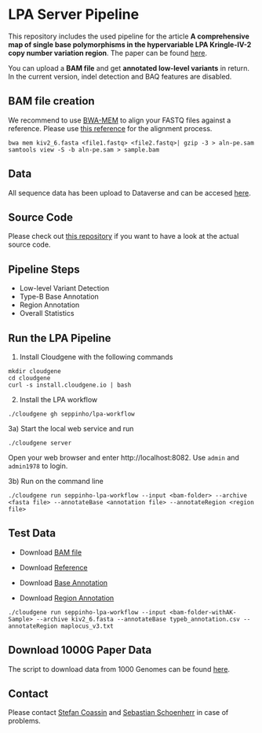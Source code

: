 # LPA Server Pipeline 

This repository includes the used pipeline for the article **A comprehensive map of single base
polymorphisms in the hypervariable LPA Kringle-IV-2 copy number variation region**. The paper can be found [here](http://www.jlr.org/content/early/2018/11/09/jlr.M090381.full.pdf+html).

You can upload a **BAM file** and get **annotated low-level variants** in return. In the current version, indel detection and BAQ features are disabled. 

## BAM file creation
We recommend to use [BWA-MEM](https://github.com/lh3/bwa) to align your FASTQ files against a reference. Please use [this reference](https://raw.githubusercontent.com/seppinho/mutation-server/76e865ece25cf792d1534b0288b2c28bc1b3d013/test-data/dna/lpa-sample/reference/kiv2_6.fasta) for the alignment process.

```
bwa mem kiv2_6.fasta <file1.fastq> <file2.fastq>| gzip -3 > aln-pe.sam
samtools view -S -b aln-pe.sam > sample.bam
```
## Data
All sequence data has been upload to Dataverse and can be accesed [here](https://dataverse.harvard.edu/privateurl.xhtml?token=97c2d60e-eca8-4908-aa23-a37c57c877e4).
## Source Code
Please check out [this repository](https://github.com/seppinho/mutation-server) if you want to have a look at the actual source code. 

## Pipeline Steps

* Low-level Variant Detection
* Type-B Base Annotation
* Region Annotation
* Overall Statistics

## Run the LPA Pipeline

1) Install Cloudgene with the following commands

```
mkdir cloudgene
cd cloudgene
curl -s install.cloudgene.io | bash
```

2) Install the LPA workflow

```
./cloudgene gh seppinho/lpa-workflow
```

3a) Start the local web service and run
```
./cloudgene server
```
Open your web browser and enter http://localhost:8082. Use `admin` and `admin1978` to login.

3b) Run on the command line
```
./cloudgene run seppinho-lpa-workflow --input <bam-folder> --archive <fasta file> --annotateBase <annotation file> --annotateRegion <region file>
```
## Test Data

* Download [BAM file](https://github.com/seppinho/mutation-server/raw/76e865ece25cf792d1534b0288b2c28bc1b3d013/test-data/dna/lpa-sample/bam/AK14_S12_L001_R1_001.gz_KIV2_6(-)5104bp.bam)

* Download [Reference](https://raw.githubusercontent.com/seppinho/mutation-server/76e865ece25cf792d1534b0288b2c28bc1b3d013/test-data/dna/lpa-sample/reference/kiv2_6.fasta)

* Download [Base Annotation](https://raw.githubusercontent.com/genepi/lpa-pipeline/master/files/typeb_annotation.csv)

* Download [Region Annotation](https://raw.githubusercontent.com/genepi/lpa-pipeline/master/files/maplocus_v3.txt)

```
./cloudgene run seppinho-lpa-workflow --input <bam-folder-withAK-Sample> --archive kiv2_6.fasta --annotateBase typeb_annotation.csv --annotateRegion maplocus_v3.txt
```

## Download 1000G Paper Data
The script to download data from 1000 Genomes can be found [here](https://github.com/genepi/lpa-pipeline/tree/master/scripts).

## Contact
Please contact [Stefan Coassin](mailto:stefan.coassin@i-med.ac.at) and [Sebastian Schoenherr](mailto:sebastian.schoenherr@i-med.ac.at) in case of problems. 
